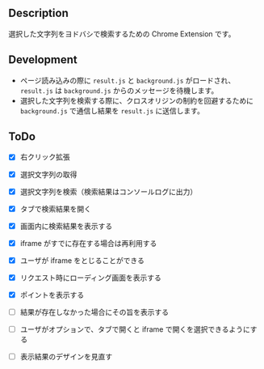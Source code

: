 
## Description

選択した文字列をヨドバシで検索するための Chrome Extension です。

## Development

* ページ読み込みの際に `result.js` と `background.js` がロードされ、 `result.js` は `background.js` からのメッセージを待機します。
* 選択した文字列を検索する際に、クロスオリジンの制約を回避するために `background.js` で通信し結果を `result.js` に送信します。

## ToDo

* [x] 右クリック拡張
* [x] 選択文字列の取得
* [x] 選択文字列を検索（検索結果はコンソールログに出力）
* [x] タブで検索結果を開く
* [x] 画面内に検索結果を表示する
* [x] iframe がすでに存在する場合は再利用する
* [x] ユーザが iframe をとじることができる
* [x] リクエスト時にローディング画面を表示する
* [x] ポイントを表示する
* [ ] 結果が存在しなかった場合にその旨を表示する
* [ ] ユーザがオプションで、タブで開くと iframe で開くを選択できるようにする
* [ ] 表示結果のデザインを見直す

